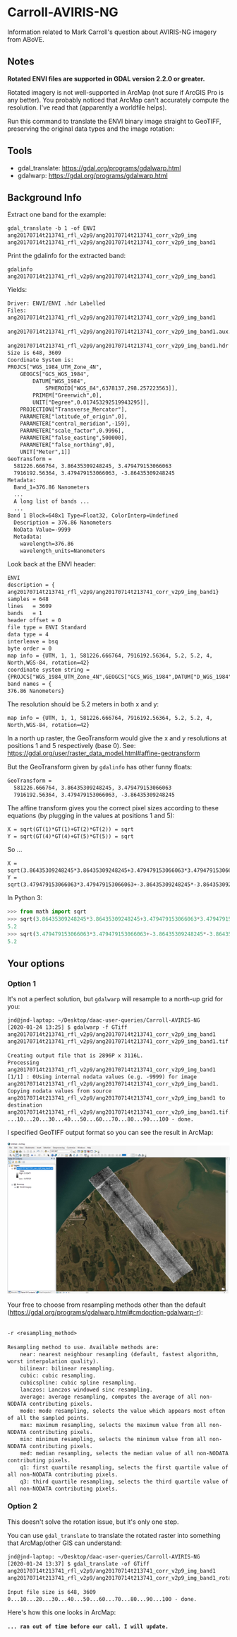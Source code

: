 # Carroll-AVIRIS-NG

Information related to Mark Carroll's question about AVIRIS-NG imagery from ABoVE.

## Notes

**Rotated ENVI files are supported in GDAL version 2.2.0 or greater.**

Rotated imagery is not well-supported in ArcMap (not sure if ArcGIS Pro is any better). You probably noticed that ArcMap can't accurately compute the resolution. I've read that (apparently a worldfile helps).

Run this command to translate the ENVI binary image straight to GeoTIFF, preserving the original data types and the image rotation:

## Tools

* gdal_translate: https://gdal.org/programs/gdalwarp.html
* gdalwarp: https://gdal.org/programs/gdalwarp.html

## Background Info

Extract one band for the example:

```shell
gdal_translate -b 1 -of ENVI ang20170714t213741_rfl_v2p9/ang20170714t213741_corr_v2p9_img ang20170714t213741_rfl_v2p9/ang20170714t213741_corr_v2p9_img_band1
```

Print the gdalinfo for the extracted band:

```shell
gdalinfo ang20170714t213741_rfl_v2p9/ang20170714t213741_corr_v2p9_img_band1
```

Yields:

```shell
Driver: ENVI/ENVI .hdr Labelled
Files: ang20170714t213741_rfl_v2p9/ang20170714t213741_corr_v2p9_img_band1
       ang20170714t213741_rfl_v2p9/ang20170714t213741_corr_v2p9_img_band1.aux.xml
       ang20170714t213741_rfl_v2p9/ang20170714t213741_corr_v2p9_img_band1.hdr
Size is 648, 3609
Coordinate System is:
PROJCS["WGS_1984_UTM_Zone_4N",
    GEOGCS["GCS_WGS_1984",
        DATUM["WGS_1984",
            SPHEROID["WGS_84",6378137,298.257223563]],
        PRIMEM["Greenwich",0],
        UNIT["Degree",0.017453292519943295]],
    PROJECTION["Transverse_Mercator"],
    PARAMETER["latitude_of_origin",0],
    PARAMETER["central_meridian",-159],
    PARAMETER["scale_factor",0.9996],
    PARAMETER["false_easting",500000],
    PARAMETER["false_northing",0],
    UNIT["Meter",1]]
GeoTransform =
  581226.666764, 3.86435309248245, 3.479479153066063
  7916192.56364, 3.479479153066063, -3.86435309248245
Metadata:
  Band_1=376.86 Nanometers
  ...
  A long list of bands ...
  ...
Band 1 Block=648x1 Type=Float32, ColorInterp=Undefined
  Description = 376.86 Nanometers
  NoData Value=-9999
  Metadata:
    wavelength=376.86
    wavelength_units=Nanometers

```

Look back at the ENVI header:

```shell
ENVI
description = {
ang20170714t213741_rfl_v2p9/ang20170714t213741_corr_v2p9_img_band1}
samples = 648
lines   = 3609
bands   = 1
header offset = 0
file type = ENVI Standard
data type = 4
interleave = bsq
byte order = 0
map info = {UTM, 1, 1, 581226.666764, 7916192.56364, 5.2, 5.2, 4, North,WGS-84, rotation=42}
coordinate system string = {PROJCS["WGS_1984_UTM_Zone_4N",GEOGCS["GCS_WGS_1984",DATUM["D_WGS_1984",SPHEROID["WGS_1984",6378137,298.257223563]],PRIMEM["Greenwich",0],UNIT["Degree",0.017453292519943295]],PROJECTION["Transverse_Mercator"],PARAMETER["latitude_of_origin",0],PARAMETER["central_meridian",-159],PARAMETER["scale_factor",0.9996],PARAMETER["false_easting",500000],PARAMETER["false_northing",0],UNIT["Meter",1]]}
band names = {
376.86 Nanometers}
```

The resolution should be 5.2 meters in both x and y:

```shell
map info = {UTM, 1, 1, 581226.666764, 7916192.56364, 5.2, 5.2, 4, North,WGS-84, rotation=42}
```

In a north up raster, the GeoTransform would give the x and y resolutions at positions 1 and 5 respectively (base 0). See: https://gdal.org/user/raster_data_model.html#affine-geotransform 

But the GeoTransform given by `gdalinfo` has other funny floats:

```shell
GeoTransform =
  581226.666764, 3.86435309248245, 3.479479153066063
  7916192.56364, 3.479479153066063, -3.86435309248245
```

The affine transform gives you the correct pixel sizes according to these equations (by plugging in the values at positions 1 and 5):

```shell
X = sqrt(GT(1)*GT(1)+GT(2)*GT(2)) = sqrt
Y = sqrt(GT(4)*GT(4)+GT(5)*GT(5)) = sqrt
```

So ...

```shell
X = sqrt(3.86435309248245*3.86435309248245+3.479479153066063*3.479479153066063)
Y = sqrt(3.479479153066063*3.479479153066063+-3.86435309248245*-3.86435309248245)
```

In Python 3:

```python
>>> from math import sqrt
>>> sqrt(3.86435309248245*3.86435309248245+3.479479153066063*3.479479153066063)
5.2
>>> sqrt(3.479479153066063*3.479479153066063+-3.86435309248245*-3.86435309248245)
5.2

```

## Your options

### Option 1

It's not a perfect solution, but `gdalwarp` will resample to a north-up grid for you:

```shell
jnd@jnd-laptop: ~/Desktop/daac-user-queries/Carroll-AVIRIS-NG 
[2020-01-24 13:25] $ gdalwarp -f GTiff ang20170714t213741_rfl_v2p9/ang20170714t213741_corr_v2p9_img_band1 ang20170714t213741_rfl_v2p9/ang20170714t213741_corr_v2p9_img_band1.tif

Creating output file that is 2896P x 3116L.
Processing ang20170714t213741_rfl_v2p9/ang20170714t213741_corr_v2p9_img_band1 [1/1] : 0Using internal nodata values (e.g. -9999) for image ang20170714t213741_rfl_v2p9/ang20170714t213741_corr_v2p9_img_band1.
Copying nodata values from source ang20170714t213741_rfl_v2p9/ang20170714t213741_corr_v2p9_img_band1 to destination ang20170714t213741_rfl_v2p9/ang20170714t213741_corr_v2p9_img_band1.tif.
...10...20...30...40...50...60...70...80...90...100 - done.

```

I specified GeoTIFF output format so you can see the result in ArcMap:

![gdalwarp_result](docs/gdalwarp_result.png)

Your free to choose from resampling methods other than the default (https://gdal.org/programs/gdalwarp.html#cmdoption-gdalwarp-r):

```shell

-r <resampling_method>

Resampling method to use. Available methods are:
    near: nearest neighbour resampling (default, fastest algorithm, worst interpolation quality).
    bilinear: bilinear resampling.
    cubic: cubic resampling.
    cubicspline: cubic spline resampling.
    lanczos: Lanczos windowed sinc resampling.
    average: average resampling, computes the average of all non-NODATA contributing pixels.
    mode: mode resampling, selects the value which appears most often of all the sampled points.
    max: maximum resampling, selects the maximum value from all non-NODATA contributing pixels.
    min: minimum resampling, selects the minimum value from all non-NODATA contributing pixels.
    med: median resampling, selects the median value of all non-NODATA contributing pixels.
    q1: first quartile resampling, selects the first quartile value of all non-NODATA contributing pixels.
    q3: third quartile resampling, selects the third quartile value of all non-NODATA contributing pixels.
```

### Option 2

This doesn't solve the rotation issue, but it's only one step. 

You can use `gdal_translate` to translate the rotated raster into something that ArcMap/other GIS can understand:

```shell
jnd@jnd-laptop: ~/Desktop/daac-user-queries/Carroll-AVIRIS-NG 
[2020-01-24 13:37] $ gdal_translate -of GTiff ang20170714t213741_rfl_v2p9/ang20170714t213741_corr_v2p9_img_band1 ang20170714t213741_rfl_v2p9/ang20170714t213741_corr_v2p9_img_band1_rotated.tif

Input file size is 648, 3609
0...10...20...30...40...50...60...70...80...90...100 - done.
```

Here's how this one looks in ArcMap:

**`... ran out of time before our call. I will update.`**

